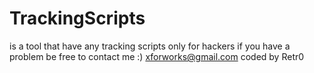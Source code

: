 # TrackingScripts
is a tool that have any tracking scripts 
only for hackers
if you have a problem be free to contact me :)
xforworks@gmail.com
coded by Retr0
